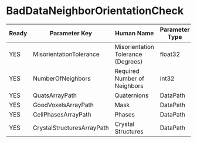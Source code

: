 # BadDataNeighborOrientationCheck #

| Ready | Parameter Key | Human Name | Parameter Type | Parameter Class |
|-------|---------------|------------|-----------------|----------------|
| YES | MisorientationTolerance | Misorientation Tolerance (Degrees) | float32 | Float32Parameter |
| YES | NumberOfNeighbors | Required Number of Neighbors | int32 | Int32Parameter |
| YES | QuatsArrayPath | Quaternions | DataPath | ArraySelectionParameter |
| YES | GoodVoxelsArrayPath | Mask | DataPath | ArraySelectionParameter |
| YES | CellPhasesArrayPath | Phases | DataPath | ArraySelectionParameter |
| YES | CrystalStructuresArrayPath | Crystal Structures | DataPath | ArraySelectionParameter |
